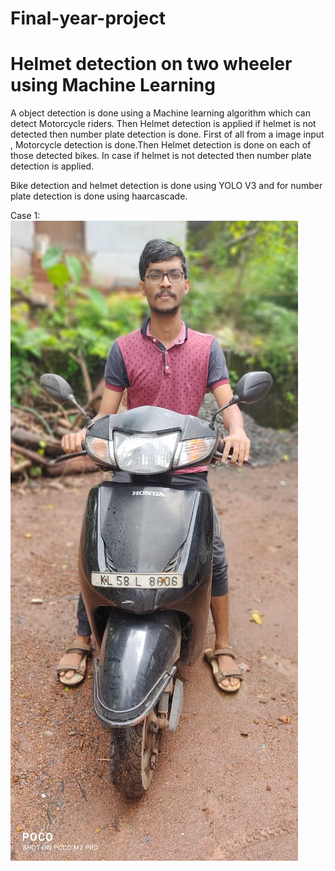 # Final-year-project
# Helmet detection on two wheeler using Machine Learning

A object detection is done using a Machine learning  algorithm which can detect Motorcycle riders. Then Helmet detection is applied if helmet is not detected then number plate detection is done.
First of all from a image input , Motorcycle detection is done.Then Helmet detection is done on each of those detected bikes. In case if helmet is not detected then number plate detection is applied.

Bike detection and helmet detection is done using YOLO V3 and for number plate detection is done using haarcascade.

Case 1:
![alt tag](https://github.com/sharoothsp/Final-year-project/blob/main/images/go1.jpeg)




